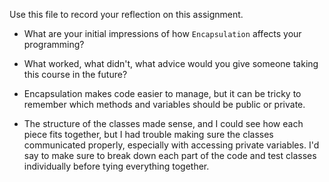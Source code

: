 Use this file to record your reflection on this assignment.

- What are your initial impressions of how `Encapsulation` affects your programming?
- What worked, what didn't, what advice would you give someone taking this course in the future?

- Encapsulation makes code easier to manage, but it can be tricky to remember which methods and variables should be public or private.
- The structure of the classes made sense, and I could see how each piece fits together, but I had trouble making sure the classes communicated properly, especially with accessing private variables. I'd say to make sure to break down each part of the code and test classes individually before tying everything together.
